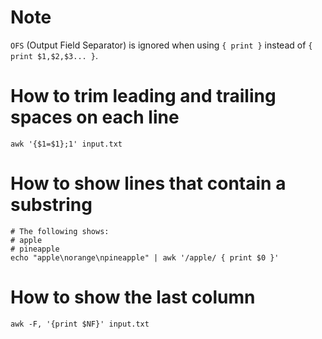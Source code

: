 # Note
`OFS` (Output Field Separator) is ignored when using `{ print }` instead of `{ print $1,$2,$3... }`.

# How to trim leading and trailing spaces on each line
```shell
awk '{$1=$1};1' input.txt
```

# How to show lines that contain a substring
```shell
# The following shows:
# apple
# pineapple
echo "apple\norange\npineapple" | awk '/apple/ { print $0 }'
```

# How to show the last column
```shell
awk -F, '{print $NF}' input.txt
```
